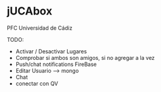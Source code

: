# jUCAbox

PFC Universidad de Cádiz

TODO:
- Activar / Desactivar Lugares
- Comprobar si ambos son amigos, si no agregar a la vez
- Push/chat notifications FireBase
- Editar Usuario --> mongo
- Chat
- conectar con QV
